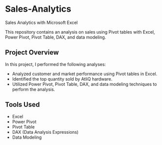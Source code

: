 # Sales-Analytics
Sales Analytics with Microsoft Excel

This repository contains an analysis on sales using Pivot tables with Excel, Power Pivot, Pivot Table, DAX, and data modeling.

## Project Overview

In this project, I performed the following analyses:

- Analyzed customer and market performance using Pivot tables in Excel.
- Identified the top quantity sold by AtliQ hardware.
- Utilized Power Pivot, Pivot Table, DAX, and data modeling techniques to perform the analysis.

## Tools Used

- Excel
- Power Pivot
- Pivot Table
- DAX (Data Analysis Expressions)
- Data Modeling
